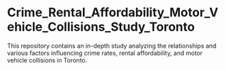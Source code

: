 # Crime_Rental_Affordability_Motor_Vehicle_Collisions_Study_Toronto
This repository contains an in-depth study analyzing the relationships and various factors influencing crime rates, rental affordability, and motor vehicle collisions in Toronto.

